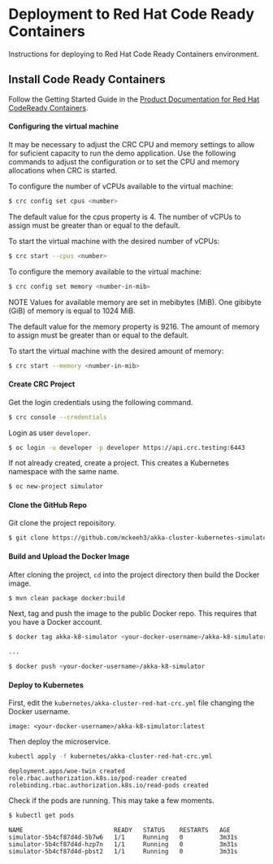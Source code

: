 
# Deployment to Red Hat Code Ready Containers

Instructions for deploying to Red Hat Code Ready Containers environment.

## Install Code Ready Containers

Follow the Getting Started Guide in the [Product Documentation for Red Hat CodeReady Containers](https://access.redhat.com/documentation/en-us/red_hat_codeready_containers/1.17/).

#### Configuring the virtual machine

It may be necessary to adjust the CRC CPU and memory settings to allow for suficient capacity to run the demo application. Use the following commands to adjust the configuration or to set the CPU and memory allocations when CRC is started.

To configure the number of vCPUs available to the virtual machine:

~~~bash
$ crc config set cpus <number>
~~~

The default value for the cpus property is 4. The number of vCPUs to assign must be greater than or equal to the default.

To start the virtual machine with the desired number of vCPUs:

~~~bash
$ crc start --cpus <number>
~~~

To configure the memory available to the virtual machine:

~~~bash
$ crc config set memory <number-in-mib>
~~~

NOTE
Values for available memory are set in mebibytes (MiB). One gibibyte (GiB) of memory is equal to 1024 MiB.

The default value for the memory property is 9216. The amount of memory to assign must be greater than or equal to the default.

To start the virtual machine with the desired amount of memory:

~~~bash
$ crc start --memory <number-in-mib>
~~~

#### Create CRC Project

Get the login credentials using the following command.

~~~bash
$ crc console --credentials
~~~

Login as user `developer`.

~~~bash
$ oc login -u developer -p developer https://api.crc.testing:6443
~~~

If not already created, create a project. This creates a Kubernetes namespace with the same name.

~~~bash
$ oc new-project simulator
~~~

#### Clone the GitHub Repo

Git clone the project repoisitory.

~~~bash
$ git clone https://github.com/mckeeh3/akka-cluster-kubernetes-simulator.git
~~~

#### Build and Upload the Docker Image

After cloning the project, `cd` into the project directory then build the Docker image.

~~~bash
$ mvn clean package docker:build
~~~

Next, tag and push the image to the public Docker repo. This requires that you have a Docker account.

~~~bash
$ docker tag akka-k8-simulator <your-docker-username>/akka-k8-simulator:latest

...

$ docker push <your-docker-username>/akka-k8-simulator
~~~

#### Deploy to Kubernetes

First, edit the `kubernetes/akka-cluster-red-hat-crc.yml` file changing the Docker username.

~~~
image: <your-docker-username>/akka-k8-simulator:latest
~~~

Then deploy the microservice.

~~~bash
kubectl apply -f kubernetes/akka-cluster-red-hat-crc.yml
~~~
~~~
deployment.apps/woe-twin created
role.rbac.authorization.k8s.io/pod-reader created
rolebinding.rbac.authorization.k8s.io/read-pods created
~~~

Check if the pods are running. This may take a few moments.

~~~bash
$ kubectl get pods                                          
~~~
~~~
NAME                         READY   STATUS    RESTARTS   AGE
simulator-5b4cf87d4d-5b7w6   1/1     Running   0          3m31s
simulator-5b4cf87d4d-hzp7n   1/1     Running   0          3m31s
simulator-5b4cf87d4d-pbst2   1/1     Running   0          3m31s
~~~
